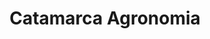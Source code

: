 ---
title: "Catamarca Agronomia"
url: /san-fernando-del-valle-de-catamarca/catamarca-agronomia/
shop: Garten-Center
---